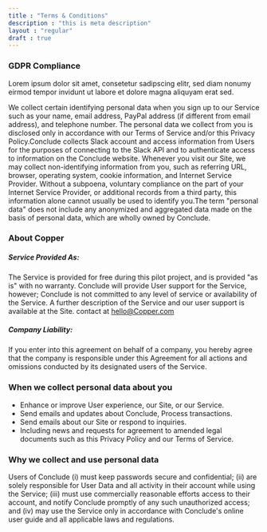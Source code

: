 ```yaml
---
title : "Terms & Conditions"
description : "this is meta description"
layout : "regular"
draft : true
---
```


### GDPR Compliance
Lorem ipsum dolor sit amet, consetetur sadipscing elitr, sed diam nonumy eirmod tempor invidunt ut labore et dolore magna aliquyam erat sed.

We collect certain identifying personal data when you sign up to our Service such as your name, email
address, PayPal address (if different from email address), and telephone number. The personal data we
collect from you is disclosed only in accordance with our Terms of Service and/or this Privacy
Policy.Conclude collects Slack account and access information from Users for the purposes of connecting to
the Slack API and to authenticate access to information on the Conclude website. Whenever you visit our
Site, we may collect non-identifying information from you, such as referring URL, browser, operating system,
cookie information, and Internet Service Provider. Without a subpoena, voluntary compliance on the part of
your Internet Service Provider, or additional records from a third party, this information alone cannot
usually be used to identify you.The term "personal data" does not include any anonymized and aggregated data
made on the basis of personal data, which are wholly owned by Conclude.

### About Copper
##### Service Provided As:
The Service is provided for free during this pilot project, and is provided "as is" with
no warranty. Conclude will provide User support for the Service, however; Conclude is not committed to any
level of service or availability of the Service. A further description of the Service and our user support
is available at the Site. contact at [hello@Copper.com](mailto:hello@Copper.com)


##### Company Liability:
If you enter into this agreement on behalf of a company, you hereby agree that the company is responsible
under this Agreement for all actions and omissions conducted by its designated users of the Service.

### When we collect personal data about you

* Enhance or improve User experience, our Site, or our Service.
* Send emails and updates about Conclude, Process transactions.
* Send emails about our Site or respond to inquiries.
* Including news and requests for agreement to amended legal documents such as this Privacy Policy and our Terms of Service.

### Why we collect and use personal data
Users of Conclude (i) must keep passwords secure and confidential; (ii) are solely responsible for User
Data and all activity in their account while using the Service; (iii) must use commercially reasonable
efforts access to their account, and notify Conclude promptly of any such unauthorized access; and (iv) may
use the Service only in accordance with Conclude's online user guide and all applicable laws and
regulations.